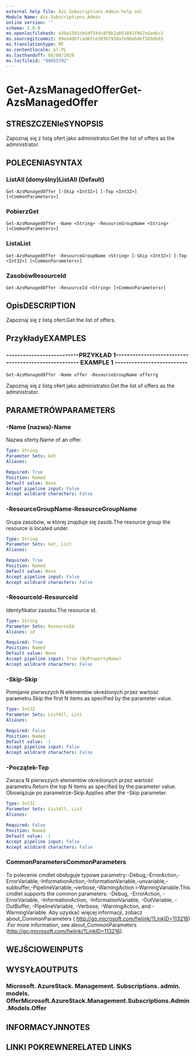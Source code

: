 ```yaml
---
external help file: Azs.Subscriptions.Admin-help.xml
Module Name: Azs.Subscriptions.Admin
online version: ''
schema: 2.0.0
ms.openlocfilehash: e30a1501cb5df34dc8f8b2ab51041f867a5ee6c1
ms.sourcegitcommit: 09eb4dbfcad6fce303b793dafe9bebdef589db03
ms.translationtype: MT
ms.contentlocale: pl-PL
ms.lasthandoff: 08/08/2020
ms.locfileid: "94055792"
---
```

# <span data-ttu-id="5685f-101">Get-AzsManagedOffer</span><span class="sxs-lookup"><span data-stu-id="5685f-101">Get-AzsManagedOffer</span></span>

## <span data-ttu-id="5685f-102">STRESZCZENIe</span><span class="sxs-lookup"><span data-stu-id="5685f-102">SYNOPSIS</span></span>
<span data-ttu-id="5685f-103">Zapoznaj się z listą ofert jako administrator.</span><span class="sxs-lookup"><span data-stu-id="5685f-103">Get the list of offers as the administrator.</span></span>

## <span data-ttu-id="5685f-104">POLECENIA</span><span class="sxs-lookup"><span data-stu-id="5685f-104">SYNTAX</span></span>

### <span data-ttu-id="5685f-105">ListAll (domyślny)</span><span class="sxs-lookup"><span data-stu-id="5685f-105">ListAll (Default)</span></span>
```
Get-AzsManagedOffer [-Skip <Int32>] [-Top <Int32>] [<CommonParameters>]
```

### <span data-ttu-id="5685f-106">Pobierz</span><span class="sxs-lookup"><span data-stu-id="5685f-106">Get</span></span>
```
Get-AzsManagedOffer -Name <String> -ResourceGroupName <String> [<CommonParameters>]
```

### <span data-ttu-id="5685f-107">Lista</span><span class="sxs-lookup"><span data-stu-id="5685f-107">List</span></span>
```
Get-AzsManagedOffer -ResourceGroupName <String> [-Skip <Int32>] [-Top <Int32>] [<CommonParameters>]
```

### <span data-ttu-id="5685f-108">Zasobów</span><span class="sxs-lookup"><span data-stu-id="5685f-108">ResourceId</span></span>
```
Get-AzsManagedOffer -ResourceId <String> [<CommonParameters>]
```

## <span data-ttu-id="5685f-109">Opis</span><span class="sxs-lookup"><span data-stu-id="5685f-109">DESCRIPTION</span></span>
<span data-ttu-id="5685f-110">Zapoznaj się z listą ofert.</span><span class="sxs-lookup"><span data-stu-id="5685f-110">Get the list of offers.</span></span>

## <span data-ttu-id="5685f-111">Przykłady</span><span class="sxs-lookup"><span data-stu-id="5685f-111">EXAMPLES</span></span>

### <span data-ttu-id="5685f-112">--------------------------PRZYKŁAD 1--------------------------</span><span class="sxs-lookup"><span data-stu-id="5685f-112">-------------------------- EXAMPLE 1 --------------------------</span></span>
```
Get-AzsManagedOffer -Name offer -ResourceGroupName offerrg
```

<span data-ttu-id="5685f-113">Zapoznaj się z listą ofert jako administrator.</span><span class="sxs-lookup"><span data-stu-id="5685f-113">Get the list of offers as the administrator.</span></span>

## <span data-ttu-id="5685f-114">PARAMETRÓW</span><span class="sxs-lookup"><span data-stu-id="5685f-114">PARAMETERS</span></span>

### <span data-ttu-id="5685f-115">-Name (nazwa)</span><span class="sxs-lookup"><span data-stu-id="5685f-115">-Name</span></span>
<span data-ttu-id="5685f-116">Nazwa oferty.</span><span class="sxs-lookup"><span data-stu-id="5685f-116">Name of an offer.</span></span>

```yaml
Type: String
Parameter Sets: Get
Aliases: 

Required: True
Position: Named
Default value: None
Accept pipeline input: False
Accept wildcard characters: False
```

### <span data-ttu-id="5685f-117">-ResourceGroupName</span><span class="sxs-lookup"><span data-stu-id="5685f-117">-ResourceGroupName</span></span>
<span data-ttu-id="5685f-118">Grupa zasobów, w której znajduje się zasób.</span><span class="sxs-lookup"><span data-stu-id="5685f-118">The resource group the resource is located under.</span></span>

```yaml
Type: String
Parameter Sets: Get, List
Aliases: 

Required: True
Position: Named
Default value: None
Accept pipeline input: False
Accept wildcard characters: False
```

### <span data-ttu-id="5685f-119">-ResourceId</span><span class="sxs-lookup"><span data-stu-id="5685f-119">-ResourceId</span></span>
<span data-ttu-id="5685f-120">Identyfikator zasobu.</span><span class="sxs-lookup"><span data-stu-id="5685f-120">The resource id.</span></span>

```yaml
Type: String
Parameter Sets: ResourceId
Aliases: id

Required: True
Position: Named
Default value: None
Accept pipeline input: True (ByPropertyName)
Accept wildcard characters: False
```

### <span data-ttu-id="5685f-121">-Skip</span><span class="sxs-lookup"><span data-stu-id="5685f-121">-Skip</span></span>
<span data-ttu-id="5685f-122">Pomijanie pierwszych N elementów określonych przez wartość parametru.</span><span class="sxs-lookup"><span data-stu-id="5685f-122">Skip the first N items as specified by the parameter value.</span></span>

```yaml
Type: Int32
Parameter Sets: ListAll, List
Aliases: 

Required: False
Position: Named
Default value: -1
Accept pipeline input: False
Accept wildcard characters: False
```

### <span data-ttu-id="5685f-123">-Początek</span><span class="sxs-lookup"><span data-stu-id="5685f-123">-Top</span></span>
<span data-ttu-id="5685f-124">Zwraca N pierwszych elementów określonych przez wartość parametru.</span><span class="sxs-lookup"><span data-stu-id="5685f-124">Return the top N items as specified by the parameter value.</span></span>
<span data-ttu-id="5685f-125">Obowiązuje po parametrze-Skip.</span><span class="sxs-lookup"><span data-stu-id="5685f-125">Applies after the -Skip parameter.</span></span>

```yaml
Type: Int32
Parameter Sets: ListAll, List
Aliases: 

Required: False
Position: Named
Default value: -1
Accept pipeline input: False
Accept wildcard characters: False
```

### <span data-ttu-id="5685f-126">CommonParameters</span><span class="sxs-lookup"><span data-stu-id="5685f-126">CommonParameters</span></span>
<span data-ttu-id="5685f-127">To polecenie cmdlet obsługuje typowe parametry:-Debug,-ErrorAction,-ErrorVariable,-InformationAction,-InformationVariable,-unvariable,-subbuffer,-PipelineVariable,-verbose,-WarningAction i-WarningVariable.</span><span class="sxs-lookup"><span data-stu-id="5685f-127">This cmdlet supports the common parameters: -Debug, -ErrorAction, -ErrorVariable, -InformationAction, -InformationVariable, -OutVariable, -OutBuffer, -PipelineVariable, -Verbose, -WarningAction, and -WarningVariable.</span></span> <span data-ttu-id="5685f-128">Aby uzyskać więcej informacji, zobacz about_CommonParameters ( http://go.microsoft.com/fwlink/?LinkID=113216) .</span><span class="sxs-lookup"><span data-stu-id="5685f-128">For more information, see about_CommonParameters (http://go.microsoft.com/fwlink/?LinkID=113216).</span></span>

## <span data-ttu-id="5685f-129">WEJŚCIOWE</span><span class="sxs-lookup"><span data-stu-id="5685f-129">INPUTS</span></span>

## <span data-ttu-id="5685f-130">WYSYŁA</span><span class="sxs-lookup"><span data-stu-id="5685f-130">OUTPUTS</span></span>

### <span data-ttu-id="5685f-131">Microsoft. AzureStack. Management. Subscriptions. admin. models. Offer</span><span class="sxs-lookup"><span data-stu-id="5685f-131">Microsoft.AzureStack.Management.Subscriptions.Admin.Models.Offer</span></span>

## <span data-ttu-id="5685f-132">INFORMACYJN</span><span class="sxs-lookup"><span data-stu-id="5685f-132">NOTES</span></span>

## <span data-ttu-id="5685f-133">LINKI POKREWNE</span><span class="sxs-lookup"><span data-stu-id="5685f-133">RELATED LINKS</span></span>

